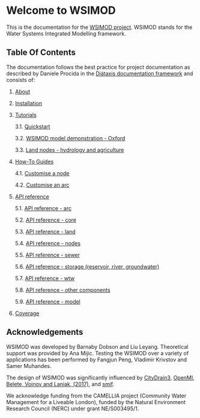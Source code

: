 # Welcome to WSIMOD

This is the documentation for the [WSIMOD project](https://github.com/barneydobson/wsimod).
WSIMOD stands for the Water Systems Integrated Modelling framework.

## Table Of Contents

The documentation follows the best practice for
project documentation as described by Daniele Procida
in the [Diátaxis documentation framework](https://diataxis.fr/)
and consists of:

1. [About](https://barneydobson.github.io/wsi/paper/paper/)

2. [Installation](https://barneydobson.github.io/wsi/installation/)

3. [Tutorials](https://barneydobson.github.io/wsi/tutorials/)
    
    3.1. [Quickstart](https://barneydobson.github.io/wsi/demo/scripts/quickstart_demo/)
    
    3.2. [WSIMOD model demonstration - Oxford](https://barneydobson.github.io/wsi/demo/scripts/oxford_demo/)
    
    3.3. [Land nodes - hydrology and agriculture](https://barneydobson.github.io/wsi/demo/scripts/land_demo/)

4. [How-To Guides](https://barneydobson.github.io/wsi/how-to/)

    4.1. [Customise a node](https://barneydobson.github.io/wsi/demo/scripts/customise_a_node/)

    4.2. [Customise an arc](https://barneydobson.github.io/wsi/demo/scripts/customise_an_arc/)

5. [API reference](https://barneydobson.github.io/wsi/reference/)
    
    5.1. [API reference - arc](https://barneydobson.github.io/wsi/reference-arc/)
    
    5.2. [API reference - core](https://barneydobson.github.io/wsi/reference-core/)
    
    5.3. [API reference - land](https://barneydobson.github.io/wsi/reference-land/)
    
    5.4. [API reference - nodes](https://barneydobson.github.io/wsi/reference-nodes/)
    
    5.5. [API reference - sewer](https://barneydobson.github.io/wsi/reference-sewer/)
    
    5.6. [API reference - storage (reservoir, river, groundwater)](https://barneydobson.github.io/wsi/reference-storage/)
    
    5.7. [API reference - wtw](https://barneydobson.github.io/wsi/reference-wtw/)
    
    5.8. [API reference - other components](https://barneydobson.github.io/wsi/reference-other/)

    5.9. [API reference - model](https://barneydobson.github.io/wsi/reference-model/)

6. [Coverage](coverage.md)

## Acknowledgements

WSIMOD was developed by Barnaby Dobson and Liu Leyang. 
Theoretical support was provided by Ana Mijic.
Testing the WSIMOD over a variety of applications has been performed by 
Fangjun Peng, Vladimir Krivstov and Samer Muhandes.

The design of WSIMOD was significantly influenced by 
[CityDrain3](https://github.com/gregorburger/CityDrain3), 
[OpenMI](https://www.ogc.org/standards/openmi), 
[Belete, Voinov and Laniak, (2017)](https://doi.org/10.1016/j.envsoft.2016.10.013), 
and [smif](https://github.com/tomalrussell/smif).

We acknowledge funding from the CAMELLIA project (Community Water Management 
for a Liveable London), funded by the Natural Environment Research Council 
(NERC) under grant NE/S003495/1.